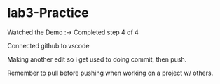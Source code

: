 # lab3-Practice

Watched the Demo :->
Completed step 4 of 4


Connected github to vscode

Making another edit so i get used to doing commit, then push.

Remember to pull before pushing when working on a project w/ others.